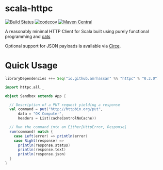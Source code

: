 # scala-httpc
[![Build Status](https://travis-ci.org/amrhassan/scala-httpc.svg?branch=master)](https://travis-ci.org/amrhassan/scala-httpc)
[![codecov](https://codecov.io/gh/amrhassan/scala-httpc/branch/master/graph/badge.svg)](https://codecov.io/gh/amrhassan/scala-httpc)
[![Maven Central](https://img.shields.io/maven-central/v/io.github.amrhassan/scala-httpc_2.11.svg)](https://maven-badges.herokuapp.com/maven-central/io.github.amrhassan/scala-httpc_2.11)

A reasonably minimal HTTP Client for Scala built using purely functional programming and [cats](https://github.com/typelevel/cats)

Optional support for JSON payloads is available via [Circe](https://github.com/travisbrown/circe).

# Quick Usage #

```sbt
libraryDependencies ++= Seq("io.github.amrhassan" %% "httpc" % "0.3.0")
```

```scala
import httpc.all._

object Sandbox extends App {

  // Description of a PUT request yielding a response
  val command = put("http://httpbin.org/put", 
      data = "OK Computer",
      headers = List(cacheControlNoCache))

  // Run the command into an Either[HttpError, Response]
  run(command) match {
    case Left(error) => println(error)
    case Right(response) =>
      println(response.status)
      println(response.text)
      println(response.json)
  }
}
```
